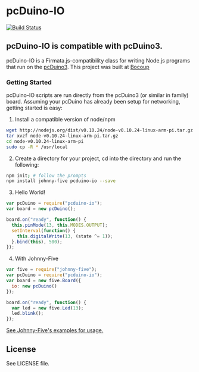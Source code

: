 # pcDuino-IO

[![Build Status](https://travis-ci.org/rwaldron/pcduino-io.png?branch=master)](https://travis-ci.org/rwaldron/pcduino-io)

## pcDuino-IO is compatible with pcDuino3.


pcDuino-IO is a Firmata.js-compatibility class for writing Node.js programs that run on the [pcDuino3](http://www.pcduino.com/). This project was built at [Bocoup](http://bocoup.com)

### Getting Started

pcDuino-IO scripts are run directly from the pcDuino3 (or similar in family) board. Assuming your pcDuino has already been setup for networking, getting started is easy: 

1. Install a compatible version of node/npm
```sh
wget http://nodejs.org/dist/v0.10.24/node-v0.10.24-linux-arm-pi.tar.gz
tar xvzf node-v0.10.24-linux-arm-pi.tar.gz
cd node-v0.10.24-linux-arm-pi
sudo cp -R * /usr/local
```

2. Create a directory for your project, cd into the directory and run the following: 

```sh
npm init; # follow the prompts
npm install johnny-five pcduino-io --save
```

3. Hello World!
```js
var pcDuino = require("pcduino-io");
var board = new pcDuino();

board.on("ready", function() {
  this.pinMode(13, this.MODES.OUTPUT);
  setInterval(function() {
    this.digitalWrite(13, (state ^= 1));
  }.bind(this), 500);
});
```

4. With Johnny-Five
```js
var five = require("johnny-five");
var pcDuino = require("pcduino-io");
var board = new five.Board({
  io: new pcDuino()
});

board.on("ready", function() {
  var led = new five.Led(13);
  led.blink();
});
```



[See Johnny-Five's examples for usage.](https://github.com/rwaldron/johnny-five)

## License
See LICENSE file.

